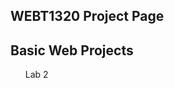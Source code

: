 ## WEBT1320 Project Page

<h2>Basic Web Projects</h2>

<ul>

<a herf="Lab2/index.html" target="_blank">Lab 2</a>

</ul>